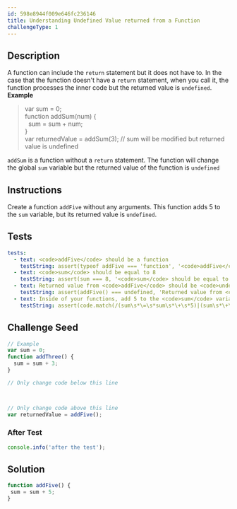 ```yaml
---
id: 598e8944f009e646fc236146
title: Understanding Undefined Value returned from a Function
challengeType: 1
---
```


## Description
<section id='description'>
A function can include the <code>return</code> statement but it does not have to. In the case that the function doesn't have a <code>return</code> statement, when you call it, the function processes the inner code but the returned value is <code>undefined</code>.
<strong>Example</strong>
<blockquote>var sum = 0;<br>function addSum(num) {<br>&nbsp;&nbsp;sum = sum + num;<br>}<br>var returnedValue = addSum(3); // sum will be modified but returned value is undefined</blockquote>
<code>addSum</code> is a function without a <code>return</code> statement. The function will change the global <code>sum</code> variable but the returned value of the function is <code>undefined</code>
</section>

## Instructions
<section id='instructions'>
Create a function <code>addFive</code> without any arguments. This function adds 5 to the <code>sum</code> variable, but its returned value is <code>undefined</code>.
</section>

## Tests
<section id='tests'>

```yml
tests:
  - text: <code>addFive</code> should be a function
    testString: assert(typeof addFive === 'function', '<code>addFive</code> should be a function');
  - text: <code>sum</code> should be equal to 8
    testString: assert(sum === 8, '<code>sum</code> should be equal to 8');
  - text: Returned value from <code>addFive</code> should be <code>undefined</code>
    testString: assert(addFive() === undefined, 'Returned value from <code>addFive</code> should be <code>undefined</code>');
  - text: Inside of your functions, add 5 to the <code>sum</code> variable
    testString: assert(code.match(/(sum\s*\=\s*sum\s*\+\s*5)|(sum\s*\+\=\s*5)/g).length === 1, 'Inside of your functions, add 5 to the <code>sum</code> variable');

```

</section>

## Challenge Seed
<section id='challengeSeed'>

<div id='js-seed'>

```js
// Example
var sum = 0;
function addThree() {
  sum = sum + 3;
}

// Only change code below this line



// Only change code above this line
var returnedValue = addFive();
```

</div>


### After Test
<div id='js-teardown'>

```js
console.info('after the test');
```

</div>

</section>

## Solution
<section id='solution'>


```js
function addFive() {
 sum = sum + 5;
}
```

</section>
